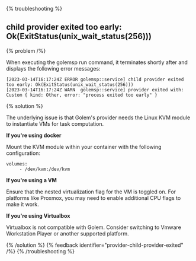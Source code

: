 {% troubleshooting %}

## child provider exited too early: Ok(ExitStatus(unix_wait_status(256)))

{% problem /%}

When executing the golemsp run command, it terminates shortly after and displays the following error messages:

```
[2023-03-14T16:17:24Z ERROR golemsp::service] child provider exited too early: Ok(ExitStatus(unix_wait_status(256)))
[2023-03-14T16:17:24Z WARN  golemsp::service] provider exited with: Custom { kind: Other, error: "process exited too early" }
```

{% solution %}

The underlying issue is that Golem's provider needs the Linux KVM module to instantiate VMs for task computation.

**If you're using docker**

Mount the KVM module within your container with the following configuration:

```
volumes:
     - /dev/kvm:/dev/kvm
```

**If you're using a VM**

Ensure that the nested virtualization flag for the VM is toggled on. For platforms like Proxmox, you may need to enable additional CPU flags to make it work.

**If you're using Virtualbox**

Virtualbox is not compatible with Golem. Consider switching to Vmware Workstation Player or another supported platform.

{% /solution %}
{% feedback identifier="provider-child-provider-exited" /%}
{% /troubleshooting %}
